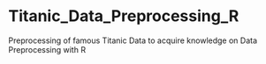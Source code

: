 # Titanic_Data_Preprocessing_R
Preprocessing of famous Titanic Data to acquire knowledge on Data Preprocessing with R
